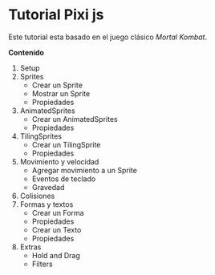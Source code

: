 # Tutorial Pixi js
Este tutorial esta basado en el juego clásico *Mortal Kombat*.

**Contenido**

1. Setup
2. Sprites
   - Crear un Sprite
   - Mostrar un Sprite
   - Propiedades
3. AnimatedSprites
   - Crear un AnimatedSprites
   - Propiedades
4. TilingSprites
   - Crear un TilingSprite
   - Propiedades
5. Movimiento y velocidad
   - Agregar movimiento a un Sprite
   - Eventos de teclado
   - Gravedad
6. Colisiones
7. Formas y textos
   - Crear un Forma
   - Propiedades
   - Crear un Texto
   - Propiedades
8. Extras
   - Hold and Drag
   - Filters
